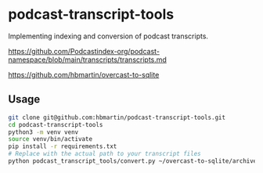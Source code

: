 # podcast-transcript-tools

Implementing indexing and conversion of podcast transcripts.

https://github.com/Podcastindex-org/podcast-namespace/blob/main/transcripts/transcripts.md

https://github.com/hbmartin/overcast-to-sqlite


## Usage

```bash
git clone git@github.com:hbmartin/podcast-transcript-tools.git
cd podcast-transcript-tools
python3 -m venv venv
source venv/bin/activate
pip install -r requirements.txt
# Replace with the actual path to your transcript files
python podcast_transcript_tools/convert.py ~/overcast-to-sqlite/archive/fixtures
```